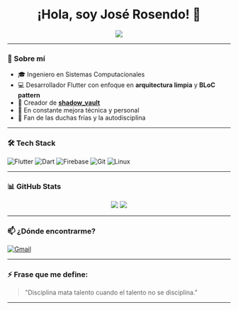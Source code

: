 <h1 align="center">¡Hola, soy José Rosendo! 👋</h1>

<p align="center">
  <img src="https://readme-typing-svg.herokuapp.com?font=Fira+Code&size=20&duration=3000&pause=1000&color=00F7FF&center=true&vCenter=true&width=440&lines=Ingeniero+de+Sistemas;Flutter+Developer;En+modo+disciplina+ON+%F0%9F%94%9C" />
</p>

---

### 🚀 Sobre mí

- 🎓 Ingeniero en Sistemas Computacionales
- 💻 Desarrollador Flutter con enfoque en **arquitectura limpia** y **BLoC pattern**
- 🔐 Creador de [**shadow_vault**](https://github.com/JoseRosendoDev/shadow_vault)
- 🧠 En constante mejora técnica y personal
- 🥶 Fan de las duchas frías y la autodisciplina

---

### 🛠️ Tech Stack

![Flutter](https://img.shields.io/badge/-Flutter-02569B?style=for-the-badge&logo=flutter&logoColor=white)
![Dart](https://img.shields.io/badge/-Dart-0175C2?style=for-the-badge&logo=dart&logoColor=white)
![Firebase](https://img.shields.io/badge/-Firebase-FFCA28?style=for-the-badge&logo=firebase&logoColor=black)
![Git](https://img.shields.io/badge/-Git-F05032?style=for-the-badge&logo=git&logoColor=white)
![Linux](https://img.shields.io/badge/-Linux-FCC624?style=for-the-badge&logo=linux&logoColor=black)

---

### 📊 GitHub Stats

<p align="center">
  <img src="https://github-readme-stats.vercel.app/api?username=JoseRosendoDev&show_icons=true&theme=radical" />
  <img src="https://github-readme-stats.vercel.app/api/top-langs/?username=JoseRosendoDev&layout=compact&theme=radical" />
</p>

---

### 📫 ¿Dónde encontrarme?

[![Gmail](https://img.shields.io/badge/-Email-D14836?style=for-the-badge&logo=gmail&logoColor=white)](mailto:joserosendo.dev@gmail.com)

---

### ⚡ Frase que me define:

> "Disciplina mata talento cuando el talento no se disciplina."

---

